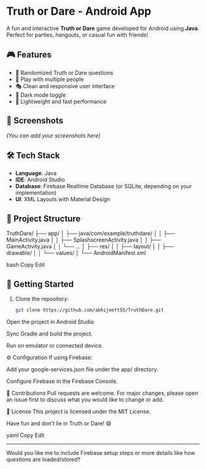 # Truth or Dare - Android App

A fun and interactive **Truth or Dare** game developed for Android using **Java**. Perfect for parties, hangouts, or casual fun with friends!

## 🎮 Features

- 🎲 Randomized Truth or Dare questions
- 👥 Play with multiple people
- 🎭 Clean and responsive user interface
- 🌙 Dark mode toggle
- 🚀 Lightweight and fast performance

## 📱 Screenshots

*(You can add your screenshots here)*

## 🛠 Tech Stack

- **Language**: Java
- **IDE**: Android Studio
- **Database**: Firebase Realtime Database (or SQLite, depending on your implementation)
- **UI**: XML Layouts with Material Design

## 📂 Project Structure

TruthDare/
├── app/
│ ├── java/com/example/truthdare/
│ │ ├── MainActivity.java
│ │ ├── SplashscreenActivity.java
│ │ ├── GameActivity.java
│ │ └── ...
│ ├── res/
│ │ ├── layout/
│ │ ├── drawable/
│ │ └── values/
│ └── AndroidManifest.xml

bash
Copy
Edit

## 🚀 Getting Started

1. Clone the repository:
   ```bash
   git clone https://github.com/abhijeett55/TruthDare.git
Open the project in Android Studio

Sync Gradle and build the project.

Run on emulator or connected device.

⚙️ Configuration
If using Firebase:

Add your google-services.json file under the app/ directory.

Configure Firebase in the Firebase Console.

🤝 Contributions
Pull requests are welcome. For major changes, please open an issue first to discuss what you would like to change or add.

📄 License
This project is licensed under the MIT License.

Have fun and don’t lie in Truth or Dare! 😄

yaml
Copy
Edit

---

Would you like me to include Firebase setup steps or more details like how questions are loaded/stored?

